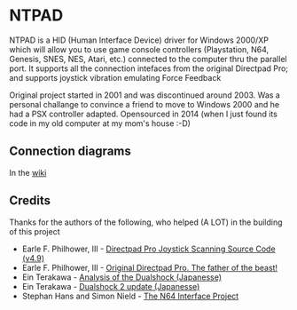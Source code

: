 NTPAD
=====

NTPAD is a HID (Human Interface Device) driver for Windows 2000/XP which will allow you to use game console controllers (Playstation, N64, Genesis, SNES, NES, Atari, etc.) connected to the computer thru the parallel port. It supports all the connection intefaces from the original Directpad Pro; and supports joystick vibration emulating Force Feedback

Original project started in 2001 and was discontinued around 2003. Was a personal challange to convince a friend to move to Windows 2000 and he had a PSX controller adapted. Opensourced in 2014 (when I just found its code in my old computer at my mom's house :-D)

Connection diagrams
-------------------

In the [wiki](https://github.com/arielscarpinelli/ntpad/wiki/Joystick-connection-schematics-diagrams)


Credits
-------

Thanks for the authors of the following, who helped (A LOT) in the building of this project

- Earle F. Philhower, III - [Directpad Pro Joystick Scanning Source Code (v4.9)](http://www.arcadecontrols.com/Mirrors/www.ziplabel.com/dpadpro/joysrc.txt)
- Earle F. Philhower, III - [Original Directpad Pro. The father of the beast!](http://www.arcadecontrols.com/Mirrors/www.ziplabel.com/dpadpro)
- Ein Terakawa - [Analysis of the Dualshock (Japanesse)](http://applause.elfmimi.jp/dualshock.txt)
- Ein Terakawa - [Dualshock 2 update (Japanesse)](http://home.netyou.jp/cc/ntlab/Controller/dualshock_2.txt)
- Stephan Hans and Simon Nield - [The N64 Interface Project](http://www.st-hans.de/N64.htm)
